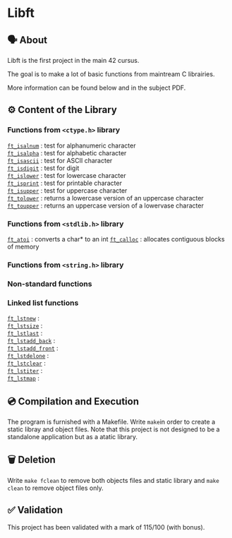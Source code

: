 # Libft

## 🗣️ About

Libft is the first project in the main 42 cursus. 

The goal is to make a lot of basic functions from maintream C librairies.

More information can be found below and in the subject PDF.

## ⚙️ Content of the Library

### Functions from `<ctype.h>` library

[`ft_isalnum`](./ft_isalnum.c) : test for alphanumeric character <br>
[`ft_isalpha`](./ft_isalpha.c) : test for alphabetic character <br>
[`ft_isascii`](./ft_isascii.c) : test for ASCII character <br>
[`ft_isdigit`](./ft_isdigit.c) : test for digit <br>
[`ft_islower`](./ft_islower.c) : test for lowercase character <br>
[`ft_isprint`](./ft_isprint.c) : test for printable character <br>
[`ft_isupper`](./ft_isupper.c) : test for uppercase character <br>
[`ft_tolower`](./ft_tolower.c) : returns a lowercase version of an uppercase character <br>
[`ft_toupper`](./ft_toupper.c) : returns an uppercase version of a lowervase character <br>

### Functions from `<stdlib.h>` library

[`ft_atoi`](./ft_atoi.c) : converts a char* to an int
[`ft_calloc`](./ft_calloc.c) : allocates contiguous blocks of memory

### Functions from `<string.h>` library

### Non-standard functions

### Linked list functions

[`ft_lstnew`](./ft_lstnew.c) : <br>
[`ft_lstsize`](./ft_lstsize.c) : <br>
[`ft_lstlast`](./ft_lstlast.c) : <br>
[`ft_lstadd_back`](./ft_lstadd_back.c) : <br>
[`ft_lstadd_front`](./ft_lstadd_front.c) : <br>
[`ft_lstdelone`](./ft_lstdelone.c) : <br>
[`ft_lstclear`](./ft_lstclear.c) : <br>
[`ft_lstiter`](./ft_lstiter.c) : <br>
[`ft_lstmap`](./ft_lstmap.c) : <br>

## 💿 Compilation and Execution

The program is furnished with a Makefile. Write ```make```in order to create a static libray and object files. Note that this project is not designed to be a standalone application but as a atatic library.

## 🗑️ Deletion

Write ```make fclean``` to remove both objects files and static library and ```make clean``` to remove object files only.

## ✅ Validation

This project has been validated with a mark of 115/100 (with bonus).
